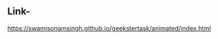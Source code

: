 Link-
-------------------------------------------------------
https://swamisonamsingh.github.io/geekstertask/animated/index.html
